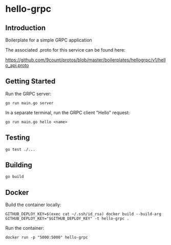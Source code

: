 # hello-grpc

## Introduction

Boilerplate for a simple GRPC application

The associated .proto for this service can be found here:

https://github.com/9count/protos/blob/master/boilerplates/hellogrpc/v1/hello_api.proto

## Getting Started

Run the GRPC server:
```shell script
go run main.go server
```

In a separate terminal, run the GRPC client "Hello" request:
```shell script
go run main.go hello <name>
```

## Testing
```shell script
go test ./...
```

## Building
```shell script
go build
```

## Docker

Build the container locally:
```shell script
GITHUB_DEPLOY_KEY=$(exec cat ~/.ssh/id_rsa) docker build --build-arg GITHUB_DEPLOY_KEY="$GITHUB_DEPLOY_KEY" -t hello-grpc .
```

Run the container:
```shell script
docker run -p "5000:5000" hello-grpc
```
